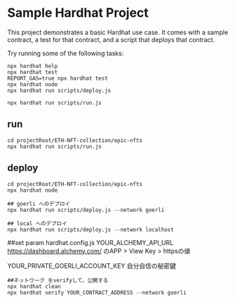 # Sample Hardhat Project

This project demonstrates a basic Hardhat use case. It comes with a sample contract, a test for that contract, and a script that deploys that contract.

Try running some of the following tasks:

```shell
npx hardhat help
npx hardhat test
REPORT_GAS=true npx hardhat test
npx hardhat node
npx hardhat run scripts/deploy.js
```

```run 
npx hardhat run scripts/run.js
```


## run 
```
cd projectRoot/ETH-NFT-collection/epic-nfts
npx hardhat run scripts/run.js
```


## deploy 
```
cd projectRoot/ETH-NFT-collection/epic-nfts
npx hardhat node

## goerli へのデプロイ
npx hardhat run scripts/deploy.js --network goerli

## local へのデプロイ
npx hardhat run scripts/deploy.js --network localhost

```
##set param  hardhat.config.js 
YOUR_ALCHEMY_API_URL 
https://dashboard.alchemy.com/ のAPP > View Key > httpsの値

YOUR_PRIVATE_GOERLI_ACCOUNT_KEY 自分自信の秘密鍵


```
##ネットワーク をverifyして、公開する
npx hardhat clean
npx hardhat verify YOUR_CONTRACT_ADDRESS --network goerli
```